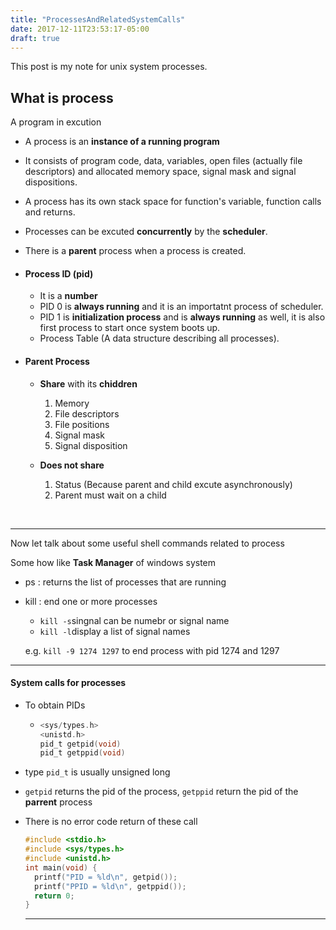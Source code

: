 ```yaml
---
title: "ProcessesAndRelatedSystemCalls"
date: 2017-12-11T23:53:17-05:00
draft: true
---
```


This post is my note for unix system processes.

## What is process

A program in excution

- A process is an **instance of a running program**

- It consists of program code, data, variables, open files (actually file descriptors) and allocated memory space, signal mask and signal dispositions.

- A process has its own stack space for function's variable, function calls and returns.

- Processes can be excuted **concurrently** by the **scheduler**.

- There is a **parent** process when a process is created.

- #### Process ID (pid)

  - It is a **number**
  - PID 0 is **always running** and it is an importatnt process of scheduler.
  - PID 1 is **initialization process** and is **always running** as well, it is also first process to start once system boots up.
  - Process Table (A data structure describing all processes).

- #### Parent Process

  - **Share** with its **chiddren**

    1. Memory
    2. File descriptors
    3. File positions
    4. Signal mask
    5. Signal disposition

  - **Does not share**

    1. Status (Because parent and child excute asynchronously)
    2. Parent must wait on a child

    ​

---

Now let talk about some useful shell commands related to process

Some how like **Task Manager** of windows system

- ps : returns the list of processes that are running

- kill : end one or more processes

  - `kill -s`singnal can be numebr or signal name
  - `kill -l`display a list of signal names

  e.g. `kill -9 1274 1297` to end process with pid 1274 and 1297



---

#### System calls for processes

- To obtain PIDs

  - ```c
    <sys/types.h>
    <unistd.h>
    pid_t getpid(void)
    pid_t getppid(void)
    ```

- type `pid_t` is usually unsigned long

- `getpid` returns the pid of the process, `getppid` return the pid of the **parrent** process

- There is no error code return of these call

  ```c
  #include <stdio.h>
  #include <sys/types.h>
  #include <unistd.h>
  int main(void) {
    printf("PID = %ld\n", getpid());
    printf("PPID = %ld\n", getppid());
    return 0;
  }
  ```

  ---

  ​